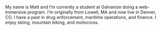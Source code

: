 My name is Matt and I’m currently a student at Galvanize doing a web-immersive program. I’m originally from Lowell, MA and now live in Denver, CO. I have a past in drug enforcement, maritime operations, and finance. I enjoy skiing, mountain biking, and motocross.
